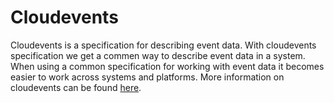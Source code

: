 # Cloudevents

Cloudevents is a specification for describing event data. With cloudevents specification we get a commen way to describe event data in a system. When using a common specification for working with event data it becomes easier to work across systems and platforms. More information on cloudevents can be found [here](https://github.com/cloudevents/spec).